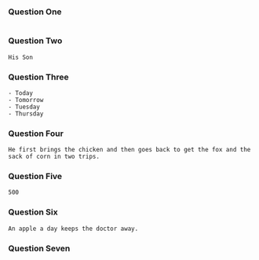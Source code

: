 ### Question One

```

```

### Question Two

```
His Son
```

### Question Three

```
- Today
- Tomorrow
- Tuesday
- Thursday
```

### Question Four

```
He first brings the chicken and then goes back to get the fox and the sack of corn in two trips.
```

### Question Five

```
500
```

### Question Six

```
An apple a day keeps the doctor away.
```

### Question Seven

```

```
